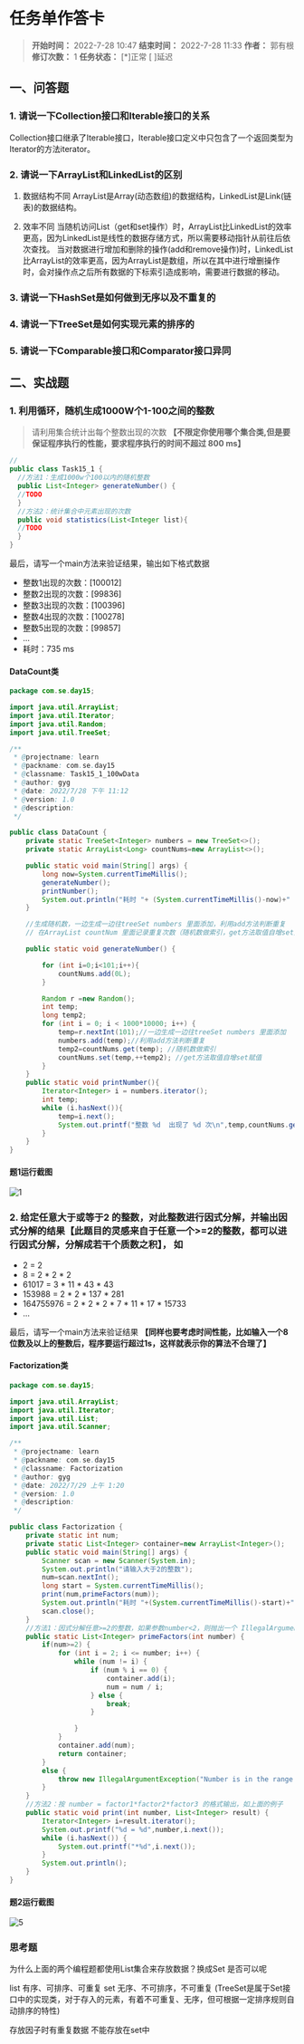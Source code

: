 [//]: # (注释
  Date: 2022-07-28 10:02:45
  LastEditors: gyg
  LastEditTime: 2022-07-29 02:13:31
  FilePath: \note\郭有根-第十五章作业.md
)

# 任务单作答卡

>**开始时间：** 2022-7-28 10:47 **结束时间：** 2022-7-28 11:33
**作者：** 郭有根 **修订次数：** 1 **任务状态：** [*]正常 [ ]延迟

## 一、问答题

### 1. 请说一下Collection接口和Iterable接口的关系

Collection接口继承了Iterable接口，Iterable接口定义中只包含了一个返回类型为Iterator的方法iterator。

### 2. 请说一下ArrayList和LinkedList的区别

1. 数据结构不同
ArrayList是Array(动态数组)的数据结构，LinkedList是Link(链表)的数据结构。

2. 效率不同
当随机访问List（get和set操作）时，ArrayList比LinkedList的效率更高，因为LinkedList是线性的数据存储方式，所以需要移动指针从前往后依次查找。
当对数据进行增加和删除的操作(add和remove操作)时，LinkedList比ArrayList的效率更高，因为ArrayList是数组，所以在其中进行增删操作时，会对操作点之后所有数据的下标索引造成影响，需要进行数据的移动。

### 3. 请说一下HashSet是如何做到无序以及不重复的

### 4. 请说一下TreeSet是如何实现元素的排序的

### 5. 请说一下Comparable接口和Comparator接口异同

## 二、实战题

### 1. 利用循环，随机生成1000W个1-100之间的整数

>请利用集合统计出每个整数出现的次数 **【不限定你使用哪个集合类,但是要保证程序执行的性能，要求程序执行的时间不超过 800 ms】**

```java
//
public class Task15_1 {
  //方法1：生成1000w个100以内的随机整数
  public List<Integer> generateNumber() {
  //TODO
  }
  //方法2：统计集合中元素出现的次数
  public void statistics(List<Integer list){
  //TODO
  }
}
```

最后，请写一个main方法来验证结果，输出如下格式数据

- 整数1出现的次数：[100012]
- 整数2出现的次数：[99836]
- 整数3出现的次数：[100396]
- 整数4出现的次数：[100278]
- 整数5出现的次数：[99857]
- ...
- 耗时：735 ms

#### DataCount类

```java
package com.se.day15;

import java.util.ArrayList;
import java.util.Iterator;
import java.util.Random;
import java.util.TreeSet;

/**
 * @projectname: learn
 * @packname: com.se.day15
 * @classname: Task15_1_100wData
 * @author: gyg
 * @date: 2022/7/28 下午 11:12
 * @version: 1.0
 * @description:
 */

public class DataCount {
    private static TreeSet<Integer> numbers = new TreeSet<>();
    private static ArrayList<Long> countNums=new ArrayList<>();

    public static void main(String[] args) {
        long now=System.currentTimeMillis();
        generateNumber();
        printNumber();
        System.out.println("耗时 "+ (System.currentTimeMillis()-now)+" ms");
    }

    //生成随机数，一边生成一边往treeSet numbers 里面添加，利用add方法判断重复
    // 在ArrayList countNum 里面记录重复次数（随机数做索引，get方法取值自增set赋值）

    public static void generateNumber() {

        for (int i=0;i<101;i++){
            countNums.add(0L);
        }

        Random r =new Random();
        int temp;
        long temp2;
        for (int i = 0; i < 1000*10000; i++) {
            temp=r.nextInt(101);//一边生成一边往treeSet numbers 里面添加
            numbers.add(temp);//利用add方法判断重复
            temp2=countNums.get(temp); //随机数做索引
            countNums.set(temp,++temp2); //get方法取值自增set赋值
        }
    }
    public static void printNumber(){
        Iterator<Integer> i = numbers.iterator();
        int temp;
        while (i.hasNext()){
            temp=i.next();
            System.out.printf("整数 %d  出现了 %d 次\n",temp,countNums.get(temp));
        }
    }
}
```

#### 题1运行截图

![1](https://s2.loli.net/2022/07/29/gsPrLT5DJckfUbh.png)

### 2. 给定任意大于或等于2 的整数，对此整数进行因式分解，并输出因式分解的结果【此题目的灵感来自于任意一个>=2的整数，都可以进行因式分解，分解成若干个质数之积】， 如

- 2 = 2
- 8 = 2 * 2 * 2
- 61017 = 3 * 11 * 43 * 43
- 153988 = 2 * 2 * 137 * 281
- 164755976 = 2 * 2 * 2 * 7 * 11 * 17 * 15733
- ...

最后，请写一个main方法来验证结果 **【同样也要考虑时间性能，比如输入一个8位数及以上的整数后，程序要运行超过1s，这样就表示你的算法不合理了】**

#### Factorization类

```java
package com.se.day15;

import java.util.ArrayList;
import java.util.Iterator;
import java.util.List;
import java.util.Scanner;

/**
 * @projectname: learn
 * @packname: com.se.day15
 * @classname: Factorization
 * @author: gyg
 * @date: 2022/7/29 上午 1:20
 * @version: 1.0
 * @description:
 */

public class Factorization {
    private static int num;
    private static List<Integer> container=new ArrayList<Integer>();
    public static void main(String[] args) {
        Scanner scan = new Scanner(System.in);
        System.out.println("请输入大于2的整数");
        num=scan.nextInt();
        long start = System.currentTimeMillis();
        print(num,primeFactors(num));
        System.out.println("耗时 "+(System.currentTimeMillis()-start)+" ms");
        scan.close();
    }
    //方法1：因式分解任意>=2的整数，如果参数number<2，则抛出一个 IllegalArgumentException 异常。返回值使用集合来存放此整数的所有质因子。
    public static List<Integer> primeFactors(int number) {
        if(num>=2) {
            for (int i = 2; i <= number; i++) {
                while (num != i) {
                    if (num % i == 0) {
                        container.add(i);
                        num = num / i;
                    } else {
                        break;
                    }

                }
            }
            container.add(num);
            return container;
        }
        else {
            throw new IllegalArgumentException("Number is in the range of 2");
        }
    }
    //方法2：按 number = factor1*factor2*factor3 的格式输出，如上面的例子
    public static void print(int number, List<Integer> result) {
        Iterator<Integer> i=result.iterator();
        System.out.printf("%d = %d",number,i.next());
        while (i.hasNext()) {
            System.out.printf("*%d",i.next());
        }
        System.out.println();
    }
}
```

#### 题2运行截图

![5](https://s2.loli.net/2022/07/29/taAbvdrh5CU2YjQ.png)

### 思考题

为什么上面的两个编程题都使用List集合来存放数据？换成Set 是否可以呢

list 有序、可排序、可重复
set 无序、不可排序，不可重复 (TreeSet是属于Set接口中的实现类，对于存入的元素，有着不可重复、无序，但可根据一定排序规则自动排序的特性)

存放因子时有重复数据 不能存放在set中
